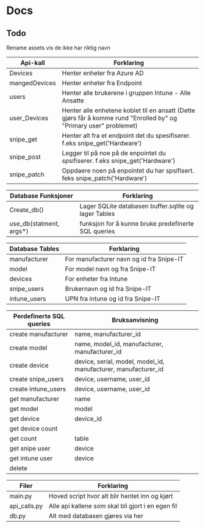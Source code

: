 # Docs 

## Todo
Rename assets vis de ikke har riktig navn


| Api-kall      | Forklaring                                                                                                         
|---------------|--------------------------------------------------------------------------------------------------------------------
| Devices       | Henter enheter fra Azure AD                                                                                        
| mangedDevices | Henter enheter fra Endpoint                                                                                        
| users         | Henter alle brukerene i gruppen Intune - Alle Ansatte                                                              
| user_Devices  | Henter alle enhetene koblet til en ansatt (Dette gjørs får å komme rund "Enrolled by" og "Primary user" problemet) 
| snipe_get     | Henter alt fra et endpoint det du spesifiserer. f.eks snipe_get('Hardware')                                        
| snipe_post    | Legger til på noe på de enpointet du spsifiserer. f.eks snipe_get('Hardware')                                      
| snipe_patch   | Oppdaere noen på enpointet du har spsifisert. feks snipe_patch('Hardware')       

| Database Funksjoner | Forklaring
|---------------------|-----------------------------------------------------
| Create_db()         | Lager SQLite databasen buffer.sqlite og lager Tables
| use_db(statment, args*)| funksjon for å kunne bruke predefinerte SQL queries

| Database Tables     | Forklaring
|---------------------|------------------------------------------------------
| manufacturer        | For manufacturer navn og id fra Snipe-IT
| model               | For model navn og fra Snipe-IT
| devices             | For enheter fra Intune
| snipe_users         | Brukernavn og id fra Snipe-IT
| intune_users        | UPN fra intune og id fra Snipe-IT

| Perdefinerte SQL queries| Bruksanvisning
|-------------------------|--------------------------------------------------
| create manufacturer     | name, manufacturer_id
| create model            | name, model_id, manufacturer, manufacturer_id
| create device           | device, serial, model, model_id, manufacturer, manufacturer_id
| create snipe_users      | device, username, user_id
| create intune_users     | device, username, user_id
| get manufacturer        | name
| get model               | model
| get device              | device_id
| get device count        | 
| get count               | table
| get snipe user          | device
| get intune user         | device
| delete                  | 

| Filer                 | Forklaring                                                            |
------------------------|-----------------------------------------------------------------------|
| main.py               | Hoved script hvor alt blir hentet inn og kjørt                        |
| api_calls.py          | Alle api kallene som skal bli gjort i en egen fil                     |
| db.py                 | Alt med databasen gjøres via her                                      |


